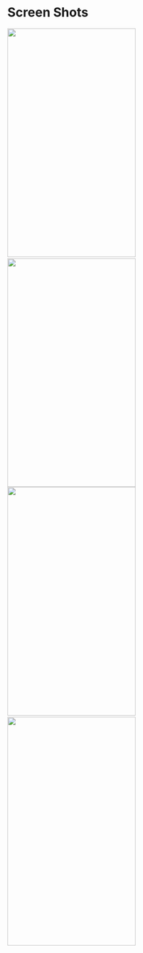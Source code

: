 # Screen Shots
<img src="https://images.athq.de/media/nutrition-app/MainPage.png?x=288&y=512&encoding=jpeg" width="288" height="512">&nbsp;
<img src="https://images.athq.de/media/nutrition-app/Analysis_1.png?x=288&y=512&encoding=jpeg" width="288" height="512">   
<img src="https://images.athq.de/media/nutrition-app/Analysis_2.png?x=288&y=512&encoding=jpeg" width="288" height="512">&nbsp;
<img src="https://images.athq.de/media/nutrition-app/Journal.png?x=288&y=512&encoding=jpeg" width="288" height="512">